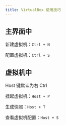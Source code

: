 ```yaml
---
title: VirtualBox 使用技巧
---
```


## 主界面中

新建虚拟机：`Ctrl + N`

配置虚拟机：`Ctrl + S`

## 虚拟机中

Host 键默认为右 Ctrl

挂起虚拟机：`Host + P`

生成快照：`Host + T`

查看虚拟机配置：`Host + S`
